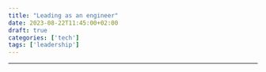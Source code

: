 ```yaml
---
title: "Leading as an engineer"
date: 2023-08-22T11:45:00+02:00
draft: true
categories: ['tech']
tags: ['leadership']
---
```


---

[//]: # (Write about my growth and how I started leading while continuing working as an engineer)
